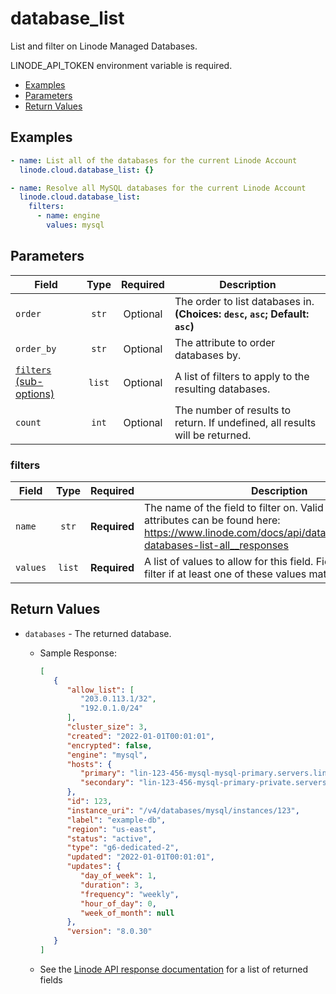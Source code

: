 # database_list

List and filter on Linode Managed Databases.

LINODE_API_TOKEN environment variable is required.

- [Examples](#examples)
- [Parameters](#parameters)
- [Return Values](#return-values)

## Examples

```yaml
- name: List all of the databases for the current Linode Account
  linode.cloud.database_list: {}
```

```yaml
- name: Resolve all MySQL databases for the current Linode Account
  linode.cloud.database_list:
    filters:
      - name: engine
        values: mysql
```


## Parameters

| Field     | Type | Required | Description                                                                  |
|-----------|------|----------|------------------------------------------------------------------------------|
| `order` | <center>`str`</center> | <center>Optional</center> | The order to list databases in.  **(Choices: `desc`, `asc`; Default: `asc`)** |
| `order_by` | <center>`str`</center> | <center>Optional</center> | The attribute to order databases by.   |
| [`filters` (sub-options)](#filters) | <center>`list`</center> | <center>Optional</center> | A list of filters to apply to the resulting databases.   |
| `count` | <center>`int`</center> | <center>Optional</center> | The number of results to return. If undefined, all results will be returned.   |

### filters

| Field     | Type | Required | Description                                                                  |
|-----------|------|----------|------------------------------------------------------------------------------|
| `name` | <center>`str`</center> | <center>**Required**</center> | The name of the field to filter on. Valid filterable attributes can be found here: https://www.linode.com/docs/api/databases/#managed-databases-list-all__responses   |
| `values` | <center>`list`</center> | <center>**Required**</center> | A list of values to allow for this field. Fields will pass this filter if at least one of these values matches.   |

## Return Values

- `databases` - The returned database.

    - Sample Response:
        ```json
        [
           {
              "allow_list": [
                 "203.0.113.1/32",
                 "192.0.1.0/24"
              ],
              "cluster_size": 3,
              "created": "2022-01-01T00:01:01",
              "encrypted": false,
              "engine": "mysql",
              "hosts": {
                 "primary": "lin-123-456-mysql-mysql-primary.servers.linodedb.net",
                 "secondary": "lin-123-456-mysql-primary-private.servers.linodedb.net"
              },
              "id": 123,
              "instance_uri": "/v4/databases/mysql/instances/123",
              "label": "example-db",
              "region": "us-east",
              "status": "active",
              "type": "g6-dedicated-2",
              "updated": "2022-01-01T00:01:01",
              "updates": {
                 "day_of_week": 1,
                 "duration": 3,
                 "frequency": "weekly",
                 "hour_of_day": 0,
                 "week_of_month": null
              },
              "version": "8.0.30"
           }
        ]
        ```
    - See the [Linode API response documentation](https://www.linode.com/docs/api/databases/#managed-databases-list-all__response-samples) for a list of returned fields


